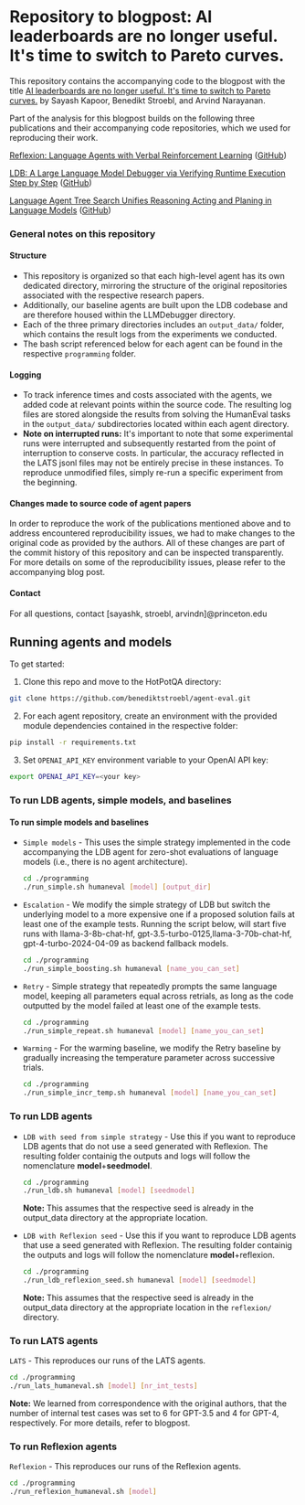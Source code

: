 # Repository to blogpost: AI leaderboards are no longer useful. It's time to switch to Pareto curves.

This repository contains the accompanying code to the blogpost with the title [AI leaderboards are no longer useful. It's time to switch to Pareto curves.](https://www.aisnakeoil.com/) by Sayash Kapoor, Benedikt Stroebl, and Arvind Narayanan. 

Part of the analysis for this blogpost builds on the following three publications and their accompanying code repositories, which we used for reproducing their work.

[Reflexion: Language Agents with Verbal Reinforcement Learning](https://arxiv.org/abs/2303.11366) ([GitHub](https://github.com/noahshinn/reflexion/blob/main/programming_runs/simple.py))

[LDB: A Large Language Model Debugger via Verifying Runtime Execution Step by Step](https://arxiv.org/abs/2402.16906) ([GitHub](https://github.com/floridsleeves/llmdebugger))

[Language Agent Tree Search Unifies Reasoning Acting and Planing in Language Models](https://arxiv.org/abs/2310.04406) ([GitHub](https://github.com/andyz245/LanguageAgentTreeSearch))

### General notes on this repository

#### Structure

- This repository is organized so that each high-level agent has its own dedicated directory, mirroring the structure of the original repositories associated with the respective research papers.
- Additionally, our baseline agents are built upon the LDB codebase and are therefore housed within the LLMDebugger directory.
- Each of the three primary directories includes an `output_data/` folder, which contains the result logs from the experiments we conducted.
- The bash script referenced below for each agent can be found in the respective `programming` folder.
    
#### Logging

- To track inference times and costs associated with the agents, we added code at relevant points within the source code. The resulting log files are stored alongside the results from solving the HumanEval tasks in the `output_data/` subdirectories located within each agent directory.
- **Note on interrupted runs:** It's important to note that some experimental runs were interrupted and subsequently restarted from the point of interruption to conserve costs. In particular, the accuracy reflected in the LATS jsonl files may not be entirely precise in these instances. To reproduce unmodified files, simply re-run a specific experiment from the beginning.

#### Changes made to source code of agent papers

In order to reproduce the work of the publications mentioned above and to address encountered reproducibility issues, we had to make changes to the original code as provided by the authors. All of these changes are part of the commit history of this repository and can be inspected transparently. For more details on some of the reproducibility issues, please refer to the accompanying blog post.

#### Contact

For all questions, contact [sayashk, stroebl, arvindn]@princeton.edu

## Running agents and models

To get started:

1. Clone this repo and move to the HotPotQA directory:
```bash
git clone https://github.com/benediktstroebl/agent-eval.git
```

2. For each agent repository, create an environment with the provided module dependencies contained in the respective folder:
```bash
pip install -r requirements.txt
```

3. Set `OPENAI_API_KEY` environment variable to your OpenAI API key:
```bash
export OPENAI_API_KEY=<your key>
```

### To run LDB agents, simple models, and baselines

#### To run simple models and baselines

- `Simple models` -  This uses the simple strategy implemented in the code accompanying the LDB agent for zero-shot evaluations of language models (i.e., there is no agent architecture).

    ```bash
    cd ./programming
    ./run_simple.sh humaneval [model] [output_dir]
    ```

 - `Escalation` - We modify the simple strategy of LDB but switch the underlying model to a more expensive one if a proposed solution fails at least one of the example tests. Running the script below, will start five runs with llama-3-8b-chat-hf, gpt-3.5-turbo-0125, ​​llama-3-70b-chat-hf, gpt-4-turbo-2024-04-09 as backend fallback models.

    ```bash
    cd ./programming
    ./run_simple_boosting.sh humaneval [name_you_can_set]
    ```

 - `Retry` - Simple strategy that repeatedly prompts the same language model, keeping all parameters equal across retrials, as long as the code outputted by the model failed at least one of the example tests.

    ```bash
    cd ./programming
    ./run_simple_repeat.sh humaneval [model] [name_you_can_set]
    ```

 - `Warming` - For the warming baseline, we modify the Retry baseline by gradually increasing the temperature parameter across successive trials.

    ```bash
    cd ./programming
    ./run_simple_incr_temp.sh humaneval [model] [name_you_can_set]
    ```

### To run LDB agents

 - `LDB with seed from simple strategy` - Use this if you want to reproduce LDB agents that do not use a seed generated with Reflexion. The resulting folder containig the outputs and logs will follow the nomenclature **model**+**seedmodel**.

    ```bash
    cd ./programming
    ./run_ldb.sh humaneval [model] [seedmodel]
    ```
    **Note:** This assumes that the respective seed is already in the output_data directory at the appropriate location.

 - `LDB with Reflexion seed` - Use this if you want to reproduce LDB agents that use a seed generated with Reflexion. The resulting folder containig the outputs and logs will follow the nomenclature **model**+reflexion.

    ```bash
    cd ./programming
    ./run_ldb_reflexion_seed.sh humaneval [model] [seedmodel]
    ```
    **Note:** This assumes that the respective seed is already in the output_data directory at the appropriate location in the `reflexion/` directory.


### To run LATS agents

 `LATS` - This reproduces our runs of the LATS agents. 

```bash
cd ./programming
./run_lats_humaneval.sh [model] [nr_int_tests]
```
**Note:** We learned from correspondence with the original authors, that the number of internal test cases was set to 6 for GPT-3.5 and 4 for GPT-4, respectively. For more details, refer to blogpost.


### To run Reflexion agents

 `Reflexion` - This reproduces our runs of the Reflexion agents.

```bash
cd ./programming
./run_reflexion_humaneval.sh [model]
```